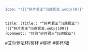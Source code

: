 ```yaml
---
Icon: "![[“碎片君王”玛莲妮亚.webp|50]]"
---
```

```ad-common-silver-trophy
title: (Title:: "“碎片君王”玛莲妮亚")
![[“碎片君王”玛莲妮亚.webp|100]]
(Comment:: "打败“碎片君王”玛莲妮亚")
```

#艾尔登法环/奖杯 #奖杯 #奖杯/银